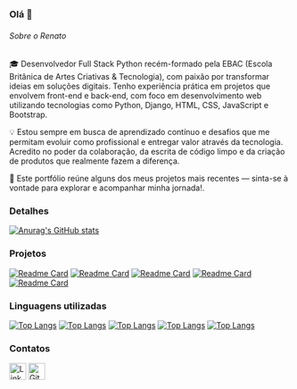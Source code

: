 ### Olá 👋

###### Sobre o Renato

🎓 Desenvolvedor Full Stack Python recém-formado pela EBAC (Escola Britânica de Artes Criativas & Tecnologia), com paixão por transformar ideias em soluções digitais. Tenho experiência prática em projetos que envolvem front-end e back-end, com foco em desenvolvimento web utilizando tecnologias como Python, Django, HTML, CSS, JavaScript e Bootstrap.

💡 Estou sempre em busca de aprendizado contínuo e desafios que me permitam evoluir como profissional e entregar valor através da tecnologia. Acredito no poder da colaboração, da escrita de código limpo e da criação de produtos que realmente fazem a diferença.

🚀 Este portfólio reúne alguns dos meus projetos mais recentes — sinta-se à vontade para explorar e acompanhar minha jornada!.


### Detalhes

[![Anurag's GitHub stats](https://github-readme-stats.vercel.app/api?username=renatoreis1985&show_icons=true&theme=dark)](https://github.com/renatoreis1985/exercicio_modulo_38)

### Projetos

[![Readme Card](https://github-readme-stats.vercel.app/api/pin/?username=renatoreis1985&repo=exercicio_modulo_38&theme=dark)](https://github.com/renatoreis1985/exercicio_modulo_38)
[![Readme Card](https://github-readme-stats.vercel.app/api/pin/?username=renatoreis1985&repo=zelda_primeiro-site&theme=dark)](https://github.com/renatoreis1985/zelda_primeiro-site)
[![Readme Card](https://github-readme-stats.vercel.app/api/pin/?username=renatoreis1985&repo=contac-list&theme=dark)](https://github.com/renatoreis1985/contac-list)
[![Readme Card](https://github-readme-stats.vercel.app/api/pin/?username=renatoreis1985&repo=projeto_calculadora_medias&theme=dark)](https://github.com/renatoreis1985/projeto_calculadora_medias)
[![Readme Card](https://github-readme-stats.vercel.app/api/pin/?username=renatoreis1985&repo=exercicio_modulo_22&theme=dark)](https://github.com/renatoreis1985/exercicio_modulo_22)

### Linguagens utilizadas

[![Top Langs](https://github-readme-stats.vercel.app/api/top-langs/?username=renatoreis1985&layout=compact)](https://github.com/renatoreis1985/exercicio_modulo_38)
[![Top Langs](https://github-readme-stats.vercel.app/api/top-langs/?username=renatoreis1985&layout=compact)](https://github.com/renatoreis1985/zelda_primeiro-site)
[![Top Langs](https://github-readme-stats.vercel.app/api/top-langs/?username=renatoreis1985&layout=compact)](https://github.com/renatoreis1985/contac-list)
[![Top Langs](https://github-readme-stats.vercel.app/api/top-langs/?username=renatoreis1985&layout=compact)](https://github.com/renatoreis1985/projeto_calculadora_medias)
[![Top Langs](https://github-readme-stats.vercel.app/api/top-langs/?username=renatoreis1985&layout=compact)](https://github.com/renatoreis1985/exercicio_modulo_22)

### Contatos

[<img src='https://img.shields.io/badge/LinkedIn-0077B5?style=for-the-badge&logo=linkedin&logoColor=white' alt='Linkedin' height='30'>](https://www.linkedin.com/in/renato-pinheiro-reis/)
[<img src='https://img.shields.io/badge/GitHub-181717?style=for-the-badge&logo=github&logoColor=white' alt='GitHub' height='30'>](https://github.com/renatoreis1985)
